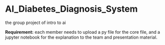 # AI_Diabetes_Diagnosis_System
the group project of intro to ai


<b>Requirement:</b> each member needs to upload a py file for the core file, and a jupyter notebook for the explanation to the team and presentation material.
